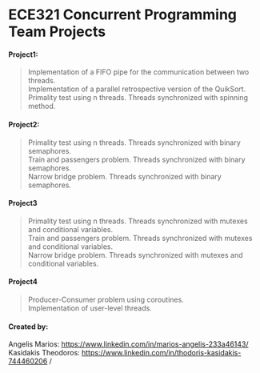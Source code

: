 # ECE321 Concurrent Programming Team Projects

#### Project1:
>  Implementation of a FIFO pipe for the communication between two threads. <br>
>  Implementation of a parallel retrospective version of the QuikSort. <br>
>  Primality test using n threads.  Threads synchronized with spinning method. <br>

#### Project2:
>  Primality test using n threads. Threads synchronized with binary semaphores. <br>
>  Train and passengers problem. Threads synchronized with binary semaphores. <br>
>  Narrow bridge problem. Threads synchronized with binary semaphores. <br>

#### Project3
>  Primality test using n threads. Threads synchronized with mutexes and conditional variables. <br>
>  Train and passengers problem. Threads synchronized with mutexes and conditional variables. <br>
>  Narrow bridge problem. Threads synchronized with mutexes and conditional variables. <br>

#### Project4
>  Producer-Consumer problem using coroutines. <br>
>  Implementation of user-level threads. <br>


#### Created by:<br />
Angelis Marios: https://www.linkedin.com/in/marios-angelis-233a46143/<br />
Kasidakis Theodoros: https://www.linkedin.com/in/thodoris-kasidakis-744460206 /<br/>


